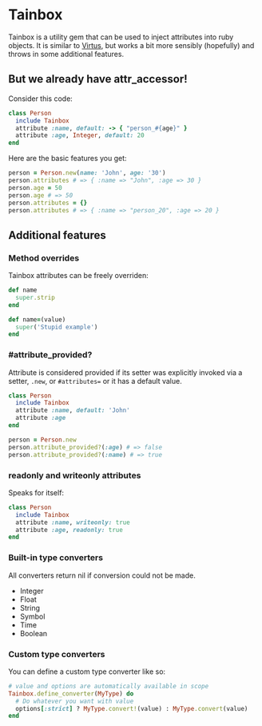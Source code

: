 # Tainbox

Tainbox is a utility gem that can be used to inject attributes into ruby objects. It is similar to <a href="https://github.com/solnic/virtus">Virtus</a>, but works a bit more sensibly (hopefully) and throws in some additional features.

## But we already have attr_accessor!

Consider this code:

``` ruby
class Person
  include Tainbox
  attribute :name, default: -> { "person_#{age}" }
  attribute :age, Integer, default: 20
end
```

Here are the basic features you get:

``` ruby
person = Person.new(name: 'John', age: '30')
person.attributes # => { :name => "John", :age => 30 }
person.age = 50
person.age # => 50
person.attributes = {}
person.attributes # => { :name => "person_20", :age => 20 }
```

## Additional features

### Method overrides

Tainbox attributes can be freely overriden:

``` ruby
def name
  super.strip
end
```

``` ruby
def name=(value)
  super('Stupid example')
end
```

### #attribute_provided?

Attribute is considered provided if its setter was explicitly invoked via a setter, `.new`, or `#attributes=` or it has a default value.

``` ruby
class Person
  include Tainbox
  attribute :name, default: 'John'
  attribute :age
end

person = Person.new
person.attribute_provided?(:age) # => false
person.attribute_provided?(:name) # => true
```

### readonly and writeonly attributes

Speaks for itself:

``` ruby
class Person
  include Tainbox
  attribute :name, writeonly: true
  attribute :age, readonly: true
end
```

### Built-in type converters

All converters return nil if conversion could not be made.

- Integer
- Float
- String
- Symbol
- Time
- Boolean

### Custom type converters

You can define a custom type converter like so:

``` ruby
# value and options are automatically available in scope
Tainbox.define_converter(MyType) do
  # Do whatever you want with value
  options[:strict] ? MyType.convert!(value) : MyType.convert(value)
end
```
